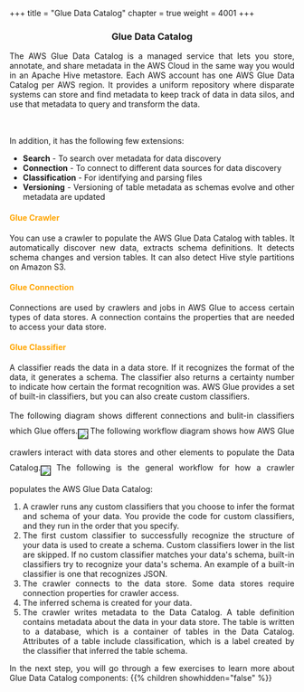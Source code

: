 +++
title = "Glue Data Catalog"
chapter = true
weight = 4001
+++

<center><h3>Glue Data Catalog</h3></center>

<div style="text-align: justify">
  The AWS Glue Data Catalog is a managed service that lets you store, annotate, and share metadata in the AWS Cloud in the same way you would in an Apache Hive metastore. Each AWS account has one AWS Glue Data Catalog per AWS region. It provides a uniform repository where disparate systems can store and find metadata to keep track of data in data silos, and use that metadata to query and transform the data.

  <br/><br/>In addition, it has the following few extensions:
  <ul>
    <li><b>Search</b> - To search over metadata for data discovery</li>
    <li><b>Connection</b> - To connect to different data sources for data discovery</li>
    <li><b>Classification</b> - For identifying and parsing files</li>
    <li><b>Versioning</b> - Versioning of table metadata as schemas evolve and other metadata are updated</li>
  </ul>

  <h4 style="color:orange !important;">Glue Crawler</h4>
  You can use a crawler to populate the AWS Glue Data Catalog with tables. It automatically discover new data, extracts schema definitions. It detects schema changes and version tables. It can also detect Hive style partitions on Amazon S3.
  <h4 style="color:orange !important;">Glue Connection</h4>
  Connections are used by crawlers and jobs in AWS Glue to access certain types of data stores. A connection contains the properties that are needed to access your data store.
  <h4 style="color:orange !important;">Glue Classifier</h4>
  A classifier reads the data in a data store. If it recognizes the format of the data, it generates a schema. The classifier also returns a certainty number to indicate how certain the format recognition was. AWS Glue provides a set of built-in classifiers, but you can also create custom classifiers.
  <br/><br/>The following diagram shows different connections and bulit-in classifiers which Glue offers.<img src="/images/glueconnectioncrawler.png" align="middle" style="margin:15px 0px; border:1px solid black"/>
  The following workflow diagram shows how AWS Glue crawlers interact with data stores and other elements to populate the Data Catalog.<img src="/images/PopulateCatalog-overview.png" align="middle" style="margin:15px 0px; border:1px solid black"/>
  The following is the general workflow for how a crawler populates the AWS Glue Data Catalog:
  <ol>
    <li>A crawler runs any custom classifiers that you choose to infer the format and schema of your data. You provide the code for custom classifiers, and they run in the order that you specify.</li>
    <li>The first custom classifier to successfully recognize the structure of your data is used to create a schema. Custom classifiers lower in the list are skipped. If no custom classifier matches your data's schema, built-in classifiers try to recognize your data's schema. An example of a built-in classifier is one that recognizes JSON.</li>
    <li>The crawler connects to the data store. Some data stores require connection properties for crawler access.</li>
    <li>The inferred schema is created for your data.</li>
    <li>The crawler writes metadata to the Data Catalog. A table definition contains metadata about the data in your data store. The table is written to a database, which is a container of tables in the Data Catalog. Attributes of a table include classification, which is a label created by the classifier that inferred the table schema.</li>
  </ol>
  In the next step, you will go through a few exercises to learn more about Glue Data Catalog components:
  {{% children showhidden="false" %}}
</div>